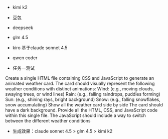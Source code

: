 - kimi k2
- 豆包
- deepseek
- glm 4.5 
- kiro  基于claude sonnet 4.5
- qwen coder

- 任务一测试
 
Create a single HTML file containing CSS and JavaScript to generate an animated weather card. The card should visually represent the following weather conditions
with distinct animations: Wind: (e.g., moving clouds, swaying trees, or wind lines) Rain: (e.g., falling raindrops, puddles forming) Sun: (e.g., shining rays, bright background)
Snow: (e.g., falling snowflakes, snow accumulating)
Show all the weather card side by side The card should have a dark background. Provide all the HTML, CSS, and JavaScript code within this single file.
The JavaScript should include a way to switch between the different weather conditions


- 生成效果：claude sonnet 4.5 > glm 4.5 > kimi k2
